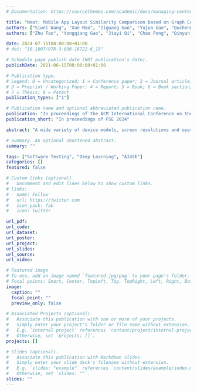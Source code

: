 ```yaml
---
# Documentation: https://sourcethemes.com/academic/docs/managing-content/

title: "Neat: Mobile App Layout Similarity Comparison based on Graph Convolutional Networks"
authors: ["Siwei Wang", "Xue Mao", "Ziguang Gao", "Yujun Gao", "Qucheng Shen", "Chao Peng"]
authors: ["Zhu Tao", "Yongqiang Gao", "Jiayi Qi", "Chao Peng", "Qinyun Wu", "Xiang Chen", "Ping Yang"]

date: 2024-07-15T00:00:00+01:00
# doi: "10.1007/978-3-030-16722-6_19"

# Schedule page publish date (NOT publication's date).
publishDate: 2021-06-15T00:00:00+01:00

# Publication type.
# Legend: 0 = Uncategorized; 1 = Conference paper; 2 = Journal article;
# 3 = Preprint / Working Paper; 4 = Report; 5 = Book; 6 = Book section;
# 7 = Thesis; 8 = Patent
publication_types: ["1"]

# Publication name and optional abbreviated publication name.
publication: "In proceedings of the ACM International Conference on the Foundations of Software Engineering (FSE 2024)"
publication_short: "In proceedings of FSE 2024"

abstract: "A wide variety of device models, screen resolutions and operating systems have emerged with recent advances in mobile devices. As a result, the graphical user interface (GUI) layout in mobile apps has become increasingly complex due to this market fragmentation, with rapid iterations being the norm. Testing page layout issues under these circumstances hence becomes a resource-intensive task, requiring significant manpower and effort due to the vast number of device models and screen resolution adaptations. One of the most challenging issues to cover manually is multi-model and cross-version layout verification for the same GUI page. To address this issue, we propose Neat, a non-intrusive end-to-end mobile app layout similarity measurement tool that utilizes computer vision techniques for GUI element detection, layout feature extraction, and similarity metrics. Our empirical evaluation and industrial application have demonstrated that our approach is effective in improving the efficiency of layout assertion testing and ensuring application quality."

# Summary. An optional shortened abstract.
summary: ""

tags: ["Software Testing", "Deep Learning", "AI4SE"]
categories: []
featured: false

# Custom links (optional).
#   Uncomment and edit lines below to show custom links.
# links:
# - name: Follow
#   url: https://twitter.com
#   icon_pack: fab
#   icon: twitter

url_pdf:
url_code:
url_dataset:
url_poster:
url_project:
url_slides:
url_source:
url_video:

# Featured image
# To use, add an image named `featured.jpg/png` to your page's folder. 
# Focal points: Smart, Center, TopLeft, Top, TopRight, Left, Right, BottomLeft, Bottom, BottomRight.
image:
  caption: ""
  focal_point: ""
  preview_only: false

# Associated Projects (optional).
#   Associate this publication with one or more of your projects.
#   Simply enter your project's folder or file name without extension.
#   E.g. `internal-project` references `content/project/internal-project/index.md`.
#   Otherwise, set `projects: []`.
projects: []

# Slides (optional).
#   Associate this publication with Markdown slides.
#   Simply enter your slide deck's filename without extension.
#   E.g. `slides: "example"` references `content/slides/example/index.md`.
#   Otherwise, set `slides: ""`.
slides: ""
---
```

